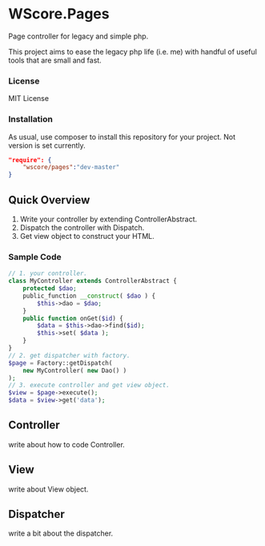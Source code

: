 WScore.Pages
============

Page controller for legacy and simple php. 

This project aims to ease the legacy php life (i.e. me)
with handful of useful tools that are small and fast.

### License

MIT License

### Installation

As usual, use composer to install this repository for your project.
Not version is set currently.

```json
"require": {
    "wscore/pages":"dev-master"
}
```

Quick Overview
--------------

1.   Write your controller by extending ControllerAbstract.
2.   Dispatch the controller with Dispatch.
3.   Get view object to construct your HTML.

### Sample Code

```php
// 1. your controller.
class MyController extends ControllerAbstract {
    protected $dao;
    public_function __construct( $dao ) {
        $this->dao = $dao;
    }
    public function onGet($id) {
        $data = $this->dao->find($id);
        $this->set( $data );
    }
}
// 2. get dispatcher with factory.
$page = Factory::getDispatch(
    new MyController( new Dao() )
);
// 3. execute controller and get view object.
$view = $page->execute();
$data = $view->get('data');
```


Controller
----------

write about how to code Controller.


View
----

write about View object. 

Dispatcher
----------

write a bit about the dispatcher. 

